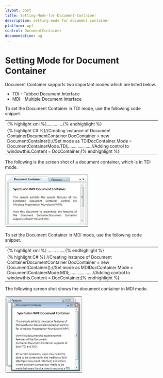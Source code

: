 ```yaml
---
layout: post
title: Setting-Mode-for-Document-Container
description: setting mode for document container
platform: wpf
control: DocumentContainer
documentation: ug
---
```


# Setting Mode for Document Container

Document Container supports two important modes which are listed below. 

* TDI - Tabbed Document Interface
* MDI - Multiple Document Interface

To set the Document Container in TDI mode, use the following code snippet.



<table>
<tr>
<td>
{% highlight xml %}<!-- Adding Document Container --><syncfusion:DocumentContainer Name="DocContainer" Mode="TDI">…....…....</syncfusion:DocumentContainer>{% endhighlight %}</td></tr>
<tr>
<td>
{% highlight C# %}//Creating instance of Document ContainerDocumentContainer DocContainer = new DocumentContainer();//Set mode as TDIDocContainer.Mode = DocumentContainerMode.TDI;….......….......//Adding control to windowthis.Content = DocContainer;{% endhighlight %}</td></tr>
</table>


The following is the screen shot of a document container, which is in TDI mode.



![](Setting-Mode-for-Document-Container_images/Setting-Mode-for-Document-Container_img1.jpeg)





To set the Document Container in MDI mode, use the following code snippet.



<table>
<tr>
<td>
{% highlight xml %}<!-- Adding Document Container --><syncfusion:DocumentContainer Name="DocContainer" Mode="MDI">  …....  …....</syncfusion:DocumentContainer>{% endhighlight %}</td></tr>
<tr>
<td>
{% highlight C# %} //Creating instance of Document ContainerDocumentContainer DocContainer = new DocumentContainer();//Set mode as MDIDocContainer.Mode = DocumentContainerMode.MDI;….......….......//Adding control to windowthis.Content = DocContainer;{% endhighlight %}</td></tr>
</table>


The following screen shot shows the document container in MDI mode.



![](Setting-Mode-for-Document-Container_images/Setting-Mode-for-Document-Container_img2.jpeg)



